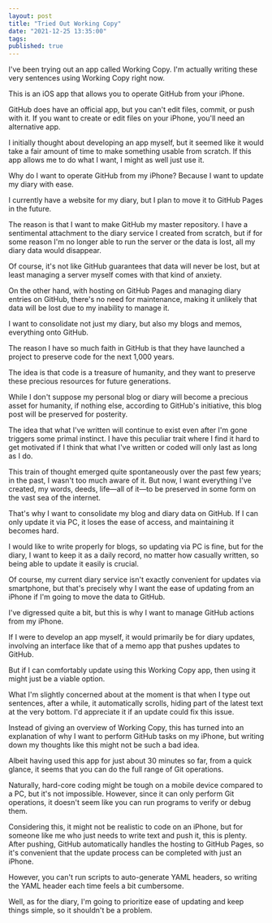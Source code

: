 ```yaml
---
layout: post
title: "Tried Out Working Copy"
date: "2021-12-25 13:35:00"
tags:
published: true
---
```


I've been trying out an app called Working Copy. I'm actually writing these very sentences using Working Copy right now.

This is an iOS app that allows you to operate GitHub from your iPhone.

GitHub does have an official app, but you can't edit files, commit, or push with it. If you want to create or edit files on your iPhone, you'll need an alternative app.

I initially thought about developing an app myself, but it seemed like it would take a fair amount of time to make something usable from scratch. If this app allows me to do what I want, I might as well just use it.

Why do I want to operate GitHub from my iPhone? Because I want to update my diary with ease.

I currently have a website for my diary, but I plan to move it to GitHub Pages in the future.

The reason is that I want to make GitHub my master repository. I have a sentimental attachment to the diary service I created from scratch, but if for some reason I'm no longer able to run the server or the data is lost, all my diary data would disappear.

Of course, it's not like GitHub guarantees that data will never be lost, but at least managing a server myself comes with that kind of anxiety.

On the other hand, with hosting on GitHub Pages and managing diary entries on GitHub, there's no need for maintenance, making it unlikely that data will be lost due to my inability to manage it.

I want to consolidate not just my diary, but also my blogs and memos, everything onto GitHub.

The reason I have so much faith in GitHub is that they have launched a project to preserve code for the next 1,000 years.

The idea is that code is a treasure of humanity, and they want to preserve these precious resources for future generations.

While I don't suppose my personal blog or diary will become a precious asset for humanity, if nothing else, according to GitHub's initiative, this blog post will be preserved for posterity.

The idea that what I've written will continue to exist even after I'm gone triggers some primal instinct. I have this peculiar trait where I find it hard to get motivated if I think that what I've written or coded will only last as long as I do.

This train of thought emerged quite spontaneously over the past few years; in the past, I wasn't too much aware of it. But now, I want everything I've created, my words, deeds, life—all of it—to be preserved in some form on the vast sea of the internet.

That's why I want to consolidate my blog and diary data on GitHub. If I can only update it via PC, it loses the ease of access, and maintaining it becomes hard.

I would like to write properly for blogs, so updating via PC is fine, but for the diary, I want to keep it as a daily record, no matter how casually written, so being able to update it easily is crucial.

Of course, my current diary service isn't exactly convenient for updates via smartphone, but that's precisely why I want the ease of updating from an iPhone if I'm going to move the data to GitHub.

I've digressed quite a bit, but this is why I want to manage GitHub actions from my iPhone.

If I were to develop an app myself, it would primarily be for diary updates, involving an interface like that of a memo app that pushes updates to GitHub.

But if I can comfortably update using this Working Copy app, then using it might just be a viable option.

What I'm slightly concerned about at the moment is that when I type out sentences, after a while, it automatically scrolls, hiding part of the latest text at the very bottom. I'd appreciate it if an update could fix this issue.

Instead of giving an overview of Working Copy, this has turned into an explanation of why I want to perform GitHub tasks on my iPhone, but writing down my thoughts like this might not be such a bad idea.

Albeit having used this app for just about 30 minutes so far, from a quick glance, it seems that you can do the full range of Git operations.

Naturally, hard-core coding might be tough on a mobile device compared to a PC, but it's not impossible. However, since it can only perform Git operations, it doesn't seem like you can run programs to verify or debug them.

Considering this, it might not be realistic to code on an iPhone, but for someone like me who just needs to write text and push it, this is plenty. After pushing, GitHub automatically handles the hosting to GitHub Pages, so it's convenient that the update process can be completed with just an iPhone.

However, you can't run scripts to auto-generate YAML headers, so writing the YAML header each time feels a bit cumbersome.

Well, as for the diary, I'm going to prioritize ease of updating and keep things simple, so it shouldn't be a problem.
